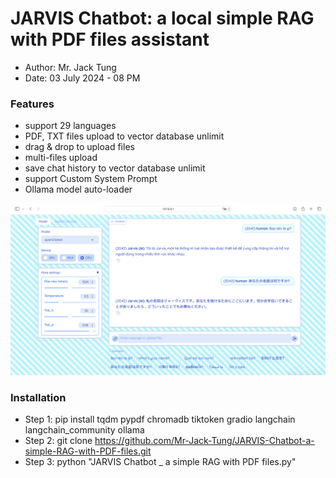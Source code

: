 # JARVIS Chatbot: a local simple RAG with PDF files assistant
- Author: Mr. Jack Tung
- Date: 03 July 2024 - 08 PM

### Features
- support 29 languages
- PDF, TXT files upload to vector database unlimit
- drag & drop to upload files
- multi-files upload
- save chat history to vector database unlimit
- support Custom System Prompt
- Ollama model auto-loader

![alt-text](https://github.com/Mr-Jack-Tung/JARVIS-Chatbot-a-simple-RAG-with-PDF-files/blob/main/JARVIS%20Chatbot%20_%20Screenshot%202024-07-03.png)

### Installation
- Step 1: pip install tqdm pypdf chromadb tiktoken gradio langchain langchain_community ollama
- Step 2: git clone https://github.com/Mr-Jack-Tung/JARVIS-Chatbot-a-simple-RAG-with-PDF-files.git
- Step 3: python "JARVIS Chatbot _ a simple RAG with PDF files.py"
